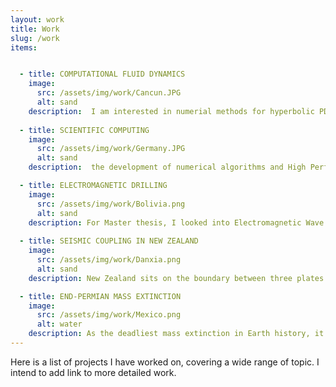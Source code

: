 ```yaml
---
layout: work
title: Work
slug: /work
items:


  - title: COMPUTATIONAL FLUID DYNAMICS
    image:
      src: /assets/img/work/Cancun.JPG
      alt: sand
    description:  I am interested in numerial methods for hyperbolic PDEs. I investigated the techniques of Riemann ghost fluid method in solving the compressible multimaterial unsteady Euler equations. I used MUSCL-Hancock with Super-bee slop limiter and HLLC as the approximate Riemann problem solver. I am also interested in robust methods for material interface modelling such as level set methods. 
    
  - title: SCIENTIFIC COMPUTING
    image:
      src: /assets/img/work/Germany.JPG
      alt: sand
    description:  the development of numerical algorithms and High Performance Computing (HPC) methods, and their application to solve complex, multi-physics, multi-scale problems arising in science or technology. The implementations of the algorithms take advantage of massively parallel computational architectures. 

  - title: ELECTROMAGNETIC DRILLING 
    image:
      src: /assets/img/work/Bolivia.png
      alt: sand
    description: For Master thesis, I looked into Electromagnetic Wave Drilling which has potential to drastically increase the number of geothermal sites, and accelerate progress toward a net zero energy sector.
    
  - title: SEISMIC COUPLING IN NEW ZEALAND
    image:
      src: /assets/img/work/Danxia.png
      alt: sand
    description: New Zealand sits on the boundary between three plates. This unique configuration creates many breathtaking landscape and geophysics features. Seismic coupling is dependent on local lithology, and is crucial for determining local earthquake risks.  

  - title: END-PERMIAN MASS EXTINCTION
    image:
      src: /assets/img/work/Mexico.png
      alt: water
    description: As the deadliest mass extinction in Earth history, it eliminated 90% creatures on Earth. The primary cause is the eruption of Siberian Trap. Here we will take a look at the chain reaction from it.
---
```


Here is a list of projects I have worked on, covering a wide range of topic. I intend to add link to more detailed work.
<br />
<br />

